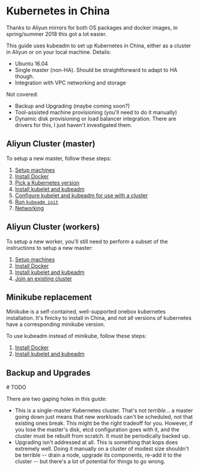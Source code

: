 # Kubernetes in China

Thanks to Aliyun mirrors for both OS packages and docker images, in spring/summer 2018 this got a lot easier.

This guide uses kubeadm to set up Kubernetes in China, either as a cluster in Aliyun or on your local machine. Details:

- Ubuntu 16.04
- Single master (non-HA). Should be straightforward to adapt to HA though.
- Integration with VPC networking and storage

Not covered:

- Backup and Upgrading (maybe coming soon?)
- Tool-assisted machine provisioning (you'll need to do it manually)
- Dynamic disk provisioning or load balancer integration. There are drivers for this, I just haven't investigated them.


## Aliyun Cluster (master)

To setup a new master, follow these steps:

1. [Setup machines](setup-machines.md)
2. [Install Docker](install-docker.md)
3. [Pick a Kubernetes version](pick-k8s-version.md)
4. [Install kubelet and kubeadm](install-kubelet-kubeadm.md)
5. [Configure kubelet and kubeadm for use with a cluster](customize-cluster.md)
6. [Run `kubeadm init`](kubeadm-init.md)
7. [Networking](networking.md)


## Aliyun Cluster (workers)

To setup a new worker, you'll still need to perform a subset of the instructions to setup a new master:

1. [Setup machines](setup-machines.md)
2. [Install Docker](install-docker.md)
3. [Install kubelet and kubeadm](install-kubelet-kubeadm.md)
4. [Join an existing cluster](join-existing-cluster.md)


## Minikube replacement

Minikube is a self-contained, well-supported onebox kubernetes installation.  It's finicky to install in China, and not all versions of kubernetes have a corresponding minikube version.

To use kubeadm instead of minikube, follow these steps:

1. [Install Docker](install-docker.md)
2. [Install kubelet and kubeadm](install-kubelet-kubeadm.md)


## Backup and Upgrades

\# TODO

There are two gaping holes in this guide:

- This is a single-master Kubernetes cluster. That's not _terrible_... a master going down just means that new workloads can't be scheduled, not that existing ones break. This might be the right tradeoff for you. However, if you lose the master's disk, etcd configuration goes with it, and the cluster must be rebuilt from scratch. It must be periodically backed up.
- Upgrading isn't addressed at all. This is something that kops does extremely well. Doing it manually on a cluster of modest size shouldn't be terrible -- drain a node, upgrade its components, re-add it to the cluster -- but there's a lot of potential for things to go wrong.
